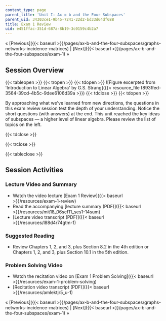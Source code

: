 ```yaml
---
content_type: page
parent_title: 'Unit I: Ax = b and the Four Subspaces'
parent_uid: 34303ce1-9b45-7241-22d2-bd33d64df688
title: Exam 1 Review
uid: e451ffac-351d-687a-8b19-3c0159c4b2a7
---
```


« [Previous]({{< baseurl >}}/pages/ax-b-and-the-four-subspaces/graphs-networks-incidence-matrices) | [Next]({{< baseurl >}}/pages/ax-b-and-the-four-subspaces/exam-1) »

Session Overview
----------------

{{< tableopen >}}
{{< tropen >}}
{{< tdopen >}}
![Figure excerpted from 'Introduction to Linear Algebra' by G.S. Strang]({{< resource_file f893ffed-3564-39cd-4b5c-9dee6106d39a >}})
{{< tdclose >}}
{{< tdopen >}}


By approaching what we've learned from new directions, the questions in this exam review session test the depth of your understanding. Notice the short questions (with answers) at the end. This unit reached the key ideas of subspaces — a higher level of linear algebra. Please review the list of topics on the left.


{{< tdclose >}}

{{< trclose >}}

{{< tableclose >}}

Session Activities
------------------

### Lecture Video and Summary

*   Watch the video lecture [Exam 1 Review]({{< baseurl >}}/resources/exam-1-review)
*   Read the accompanying [lecture summary (PDF)]({{< baseurl >}}/resources/mit18_06scf11_ses1-14sum)
*   [Lecture video transcript (PDF)]({{< baseurl >}}/resources/l88d4r74gtm-1)

### Suggested Reading

*   Review Chapters 1, 2, and 3, plus Section 8.2 in the 4th edition or Chapters 1, 2, and 3, plus Section 10.1 in the 5th edition.

### Problem Solving Video

*   Watch the recitation video on [Exam 1 Problem Solving]({{< baseurl >}}/resources/exam-1-problem-solving)
*   [Recitation video transcript (PDF)]({{< baseurl >}}/resources/amlektjr5_u-1)

« [Previous]({{< baseurl >}}/pages/ax-b-and-the-four-subspaces/graphs-networks-incidence-matrices) | [Next]({{< baseurl >}}/pages/ax-b-and-the-four-subspaces/exam-1) »